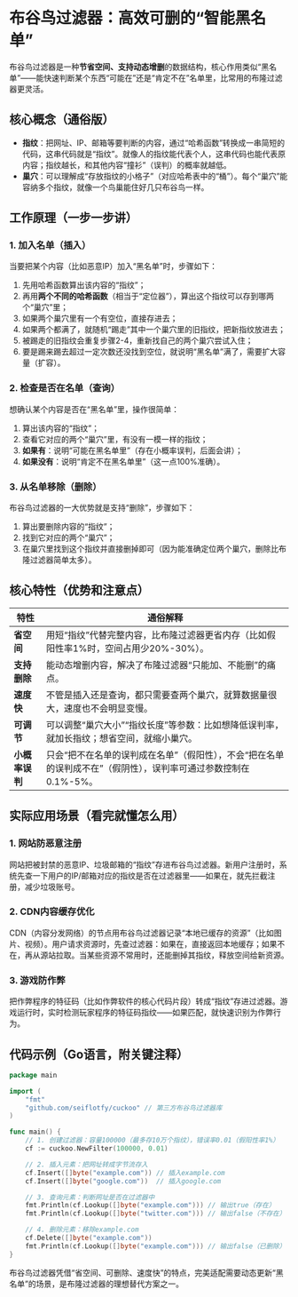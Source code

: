 # 布谷鸟过滤器：高效可删的“智能黑名单”
布谷鸟过滤器是一种**节省空间、支持动态增删**的数据结构，核心作用类似“黑名单”——能快速判断某个东西“可能在”还是“肯定不在”名单里，比常用的布隆过滤器更灵活。


## 核心概念（通俗版）
- **指纹**：把网址、IP、邮箱等要判断的内容，通过“哈希函数”转换成一串简短的代码，这串代码就是“指纹”。就像人的指纹能代表个人，这串代码也能代表原内容；指纹越长，和其他内容“撞衫”（误判）的概率就越低。
- **巢穴**：可以理解成“存放指纹的小格子”（对应哈希表中的“桶”）。每个“巢穴”能容纳多个指纹，就像一个鸟巢能住好几只布谷鸟一样。


## 工作原理（一步一步讲）
### 1. 加入名单（插入）
当要把某个内容（比如恶意IP）加入“黑名单”时，步骤如下：
1. 先用哈希函数算出该内容的“指纹”；
2. 再用**两个不同的哈希函数**（相当于“定位器”），算出这个指纹可以存到哪两个“巢穴”里；
3. 如果两个巢穴里有一个有空位，直接存进去；
4. 如果两个都满了，就随机“踢走”其中一个巢穴里的旧指纹，把新指纹放进去；
5. 被踢走的旧指纹会重复步骤2-4，重新找自己的两个巢穴尝试入住；
6. 要是踢来踢去超过一定次数还没找到空位，就说明“黑名单”满了，需要扩大容量（扩容）。

### 2. 检查是否在名单（查询）
想确认某个内容是否在“黑名单”里，操作很简单：
1. 算出该内容的“指纹”；
2. 查看它对应的两个“巢穴”里，有没有一模一样的指纹；
3. **如果有**：说明“可能在黑名单里”（存在小概率误判，后面会讲）；
4. **如果没有**：说明“肯定不在黑名单里”（这一点100%准确）。

### 3. 从名单移除（删除）
布谷鸟过滤器的一大优势就是支持“删除”，步骤如下：
1. 算出要删除内容的“指纹”；
2. 找到它对应的两个“巢穴”；
3. 在巢穴里找到这个指纹并直接删掉即可（因为能准确定位两个巢穴，删除比布隆过滤器简单太多）。


## 核心特性（优势和注意点）
| 特性         | 通俗解释                                                                 |
|--------------|--------------------------------------------------------------------------|
| **省空间**   | 用短“指纹”代替完整内容，比布隆过滤器更省内存（比如假阳性率1%时，空间占用少20%-30%）。 |
| **支持删除** | 能动态增删内容，解决了布隆过滤器“只能加、不能删”的痛点。                     |
| **速度快**   | 不管是插入还是查询，都只需要查两个巢穴，就算数据量很大，速度也不会明显变慢。   |
| **可调节**   | 可以调整“巢穴大小”“指纹长度”等参数：比如想降低误判率，就加长指纹；想省空间，就缩小巢穴。 |
| **小概率误判** | 只会“把不在名单的误判成在名单”（假阳性），不会“把在名单的误判成不在”（假阴性），误判率可通过参数控制在0.1%-5%。 |


## 实际应用场景（看完就懂怎么用）
### 1. 网站防恶意注册
网站把被封禁的恶意IP、垃圾邮箱的“指纹”存进布谷鸟过滤器。新用户注册时，系统先查一下用户的IP/邮箱对应的指纹是否在过滤器里——如果在，就先拦截注册，减少垃圾账号。

### 2. CDN内容缓存优化
CDN（内容分发网络）的节点用布谷鸟过滤器记录“本地已缓存的资源”（比如图片、视频）。用户请求资源时，先查过滤器：如果在，直接返回本地缓存；如果不在，再从源站拉取。当某些资源不常用时，还能删掉其指纹，释放空间给新资源。

### 3. 游戏防作弊
把作弊程序的特征码（比如作弊软件的核心代码片段）转成“指纹”存进过滤器。游戏运行时，实时检测玩家程序的特征码指纹——如果匹配，就快速识别为作弊行为。


## 代码示例（Go语言，附关键注释）
```go
package main

import (
	"fmt"
	"github.com/seiflotfy/cuckoo" // 第三方布谷鸟过滤器库
)

func main() {
	// 1. 创建过滤器：容量100000（最多存10万个指纹），错误率0.01（假阳性率1%）
	cf := cuckoo.NewFilter(100000, 0.01)

	// 2. 插入元素：把网址转成字节流存入
	cf.Insert([]byte("example.com")) // 插入example.com
	cf.Insert([]byte("google.com"))  // 插入google.com

	// 3. 查询元素：判断网址是否在过滤器中
	fmt.Println(cf.Lookup([]byte("example.com"))) // 输出true（存在）
	fmt.Println(cf.Lookup([]byte("twitter.com"))) // 输出false（不存在）

	// 4. 删除元素：移除example.com
	cf.Delete([]byte("example.com"))
	fmt.Println(cf.Lookup([]byte("example.com"))) // 输出false（已删除）
}
```


布谷鸟过滤器凭借“省空间、可删除、速度快”的特点，完美适配需要动态更新“黑名单”的场景，是布隆过滤器的理想替代方案之一。
